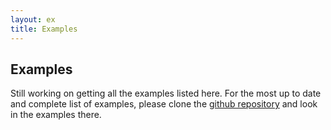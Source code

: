 ```yaml
---
layout: ex
title: Examples
---
```


## Examples

Still working on getting all the examples listed here.  For the most up to 
date and complete list of examples, please clone the 
[github repository](https://github.com/novus/nvd3) and look in the examples 
there.
